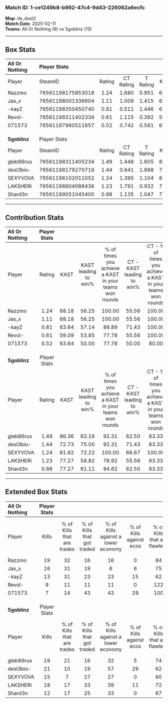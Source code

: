 ### Match ID: 1-ce1249b8-b992-47c4-9d43-226062a6ecfc  
**Map**: de_dust2  
**Match Date**: 2025-02-11  
**Teams**: All Or Nothing (9) vs 5goblinz (13)  

---  

## Box Stats  

| **All Or Nothing** | Player Stats      |        |           |          |       |      |       |         |        |      |     |
| :- | :- | :-: | :-: | :-: | :-: | :-: | :-: | :-: | :-: | :-: | :-: |
| Player             | SteamID           | Rating | CT Rating | T Rating | KAST  | ADR  | Kills | Assists | Deaths | K/D  | HS% |
| Razzmo             | 76561198175853018 |  1.24  |   1.680   |  0.951   | 68.18 | 89.6 |  19   |    3    |   15   | 1.27 | 57  |
| Jas_x              | 76561198001336604 |  1.11  |   1.009   |  1.415   | 68.18 | 86.6 |  16   |    7    |   16   | 1.00 | 50  |
| -kayZ              | 76561198350450740 |  0.81  |   0.511   |  1.446   | 63.64 | 70.2 |  13   |    3    |   19   | 0.68 | 38  |
| Revol-             | 76561198311402334 |  0.61  |   1.115   |  0.392   | 59.09 | 50.3 |   9   |    3    |   17   | 0.53 | 55  |
| 071573             | 76561197960511657 |  0.52  |   0.742   |  0.581   | 63.64 | 41.6 |   7   |   11    |   19   | 0.37 | 42  |
|                    |                   |        |           |          |       |      |       |         |        |      |     |
|                    |                   |        |           |          |       |      |       |         |        |      |     |
|                    |                   |        |           |          |       |      |       |         |        |      |     |
| **5goblinz**       | Player Stats      |        |           |          |       |      |       |         |        |      |     |
| Player             | SteamID           | Rating | CT Rating | T Rating | KAST  | ADR  | Kills | Assists | Deaths | K/D  | HS% |
| gleb86rus          | 76561198311405234 |  1.49  |   1.448   |  1.605   | 86.36 | 92.2 |  19   |    4    |   11   | 1.73 | 68  |
| desl3bio-          | 76561198179270719 |  1.44  |   0.941   |  1.998   | 72.73 | 96.3 |  21   |    2    |   12   | 1.75 | 66  |
| SEXYVOVA           | 76561198102011052 |  1.24  |   1.395   |  1.104   | 81.82 | 69.2 |  15   |    2    |   10   | 1.50 | 13  |
| LAKSHERi           | 76561198804086436 |  1.23  |   1.791   |  0.932   | 77.27 | 89.5 |  18   |    4    |   17   | 1.06 | 38  |
| Shard3n            | 76561199051045400 |  0.98  |   1.135   |  1.047   | 77.27 | 71.4 |  12   |    4    |   15   | 0.80 | 58  |
---  

## Contribution Stats  

| **All Or Nothing** | Player Stats |       |                      |                                                        |                           |                                                             |                          |                                                            |
| :- | :-: | :-: | :-: | :-: | :-: | :-: | :-: | :-: |
| Player             |    Rating    | KAST  | KAST leading to win% | % of times you achieve a KAST in your teams won rounds | CT - KAST leading to win% | CT - % of times you achieve a KAST in your teams won rounds | T - KAST leading to win% | T - % of times you achieve a KAST in your teams won rounds |
| Razzmo             |     1.24     | 68.18 |        56.25         |                         100.00                         |           55.56           |                           100.00                            |          57.14           |                           100.00                           |
| Jas_x              |     1.11     | 68.18 |        56.25         |                         100.00                         |           55.56           |                           100.00                            |          57.14           |                           100.00                           |
| -kayZ              |     0.81     | 63.64 |        57.14         |                         88.89                          |           71.43           |                           100.00                            |          42.86           |                           75.00                            |
| Revol-             |     0.61     | 59.09 |        53.85         |                         77.78                          |           55.56           |                           100.00                            |          50.00           |                           50.00                            |
| 071573             |     0.52     | 63.64 |        50.00         |                         77.78                          |           50.00           |                            80.00                            |          50.00           |                           75.00                            |
|                    |              |       |                      |                                                        |                           |                                                             |                          |                                                            |
|                    |              |       |                      |                                                        |                           |                                                             |                          |                                                            |
|                    |              |       |                      |                                                        |                           |                                                             |                          |                                                            |
| **5goblinz**       | Player Stats |       |                      |                                                        |                           |                                                             |                          |                                                            |
| Player             |    Rating    | KAST  | KAST leading to win% | % of times you achieve a KAST in your teams won rounds | CT - KAST leading to win% | CT - % of times you achieve a KAST in your teams won rounds | T - KAST leading to win% | T - % of times you achieve a KAST in your teams won rounds |
| gleb86rus          |     1.49     | 86.36 |        63.16         |                         92.31                          |           62.50           |                            83.33                            |          63.64           |                           100.00                           |
| desl3bio-          |     1.44     | 72.73 |        75.00         |                         92.31                          |           71.43           |                            83.33                            |          77.78           |                           100.00                           |
| SEXYVOVA           |     1.24     | 81.82 |        72.22         |                         100.00                         |           66.67           |                           100.00                            |          77.78           |                           100.00                           |
| LAKSHERi           |     1.23     | 77.27 |        58.82         |                         76.92                          |           55.56           |                            83.33                            |          62.50           |                           71.43                            |
| Shard3n            |     0.98     | 77.27 |        61.11         |                         84.62                          |           62.50           |                            83.33                            |          60.00           |                           85.71                            |
---  

## Extended Box Stats  

| **All Or Nothing** | Player Stats |                            |                            |                                    |                         |                              |                                 |        |                             |                                     |                          |                               |                            |
| :- | :-: | :-: | :-: | :-: | :-: | :-: | :-: | :-: | :-: | :-: | :-: | :-: | :-: |
| Player             |    Kills     | % of Kills that are trades | % of Kills that got traded | % of Kills against a lower economy | % of Kills against ecos | % of Kills that are flawless | % of Kills that are close duels | Deaths | % of Deaths that get traded | % of Deaths against a lower economy | % of Deaths against ecos | % of Deaths that are flawless | % of Deaths that are close |
| Razzmo             |      19      |             32             |             16             |                 16                 |            0            |              84              |                5                |   15   |             20              |                 20                  |            7             |              73               |             0              |
| Jas_x              |      16      |             31             |             19             |                 6                  |            6            |              75              |               13                |   16   |             13              |                 19                  |            6             |              63               |             13             |
| -kayZ              |      13      |             31             |             23             |                 23                 |           15            |              62              |                8                |   19   |             32              |                  5                  |            0             |              63               |             5              |
| Revol-             |      9       |             11             |             11             |                 11                 |            0            |             122              |                0                |   17   |             24              |                  6                  |            0             |              71               |             0              |
| 071573             |      7       |             14             |             43             |                 43                 |           29            |             100              |                0                |   19   |             32              |                 11                  |            0             |              74               |             0              |
|                    |              |                            |                            |                                    |                         |                              |                                 |        |                             |                                     |                          |                               |                            |
|                    |              |                            |                            |                                    |                         |                              |                                 |        |                             |                                     |                          |                               |                            |
|                    |              |                            |                            |                                    |                         |                              |                                 |        |                             |                                     |                          |                               |                            |
| **5goblinz**       | Player Stats |                            |                            |                                    |                         |                              |                                 |        |                             |                                     |                          |                               |                            |
| Player             |    Kills     | % of Kills that are trades | % of Kills that got traded | % of Kills against a lower economy | % of Kills against ecos | % of Kills that are flawless | % of Kills that are close duels | Deaths | % of Deaths that get traded | % of Deaths against a lower economy | % of Deaths against ecos | % of Deaths that are flawless | % of Deaths that are close |
| gleb86rus          |      19      |             21             |             16             |                 32                 |            5            |              74              |                0                |   11   |             18              |                  9                  |            0             |              82               |             9              |
| desl3bio-          |      21      |             10             |             19             |                 57                 |           29            |              62              |                5                |   12   |             25              |                 25                  |            8             |              100              |             0              |
| SEXYVOVA           |      15      |             7              |             27             |                 27                 |            0            |              60              |                0                |   10   |              0              |                 20                  |            0             |              90               |             0              |
| LAKSHERi           |      18      |             17             |             33             |                 39                 |           11            |              72              |               11                |   17   |             24              |                 29                  |            6             |              82               |             12             |
| Shard3n            |      12      |             17             |             25             |                 33                 |            0            |              67              |                0                |   15   |             20              |                 20                  |            0             |              60               |             7              |
